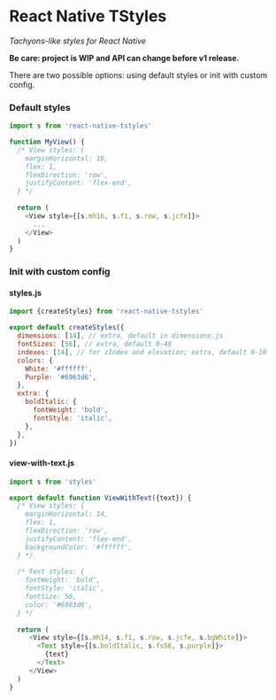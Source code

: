 # React Native TStyles

_Tachyons-like styles for React Native_

**Be care: project is WIP and API can change before v1 release.**

There are two possible options: using default styles or init with custom config. 

### Default styles

```js
import s from 'react-native-tstyles'

function MyView() {
  /* View styles: {
    marginHorizontal: 16,
    flex: 1,
    flexDirection: 'row',
    justifyContent: 'flex-end',
  } */
  
  return (
    <View style={[s.mh16, s.f1, s.row, s.jcfe]}>
      ...
    </View>
  )  
}
```

### Init with custom config

#### styles.js

```js
import {createStyles} from 'react-native-tstyles'

export default createStyles({
  dimensions: [14], // extra, default in dimensions.js
  fontSizes: [56], // extra, default 0-48
  indexes: [14], // for zIndex and elevation; extra, default 0-10
  colors: {
    White: '#ffffff',
    Purple: '#6963d6',
  },
  extra: {
    boldItalic: {
      fontWeight: 'bold',
      fontStyle: 'italic', 
    },
  },
})
```

#### view-with-text.js

```js
import s from 'styles'

export default function ViewWithText({text}) {
  /* View styles: {
    marginHorizontal: 14,
    flex: 1,
    flexDirection: 'row',
    justifyContent: 'flex-end',
    backgroundColor: '#ffffff',
  } */
  
  /* Text styles: {
    fontWeight: 'bold',
    fontStyle: 'italic',
    fontSize: 56,
    color: '#6963d6',
  } */
  
  return (
     <View style={[s.mh14, s.f1, s.row, s.jcfe, s.bgWhite]}>
       <Text style={[s.boldItalic, s.fs56, s.purple]}>
         {text}
       </Text>
     </View>   
  )
}
```
